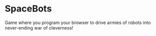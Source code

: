 SpaceBots
=========

Game where you program your browser to drive armies of robots into never-ending war of cleverness!
